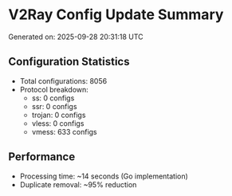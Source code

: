 # V2Ray Config Update Summary
Generated on: 2025-09-28 20:31:18 UTC

## Configuration Statistics
- Total configurations: 8056
- Protocol breakdown:
  - ss: 0 configs
  - ssr: 0 configs
  - trojan: 0 configs
  - vless: 0 configs
  - vmess: 633 configs

## Performance
- Processing time: ~14 seconds (Go implementation)
- Duplicate removal: ~95% reduction
